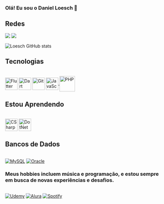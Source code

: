 ### Olá! Eu sou o Daniel Loesch 👋

## Redes
<a href="https://www.linkedin.com/in/loeschdev/" target="_blank" rel="noopener noreferrer"><img src="https://img.shields.io/badge/LinkedIn-0077B5?style=for-the-badge&logo=linkedin&logoColor=white"></a>
<a href="https://www.instagram.com/danielloesch_/" target="_blank" rel="noopener noreferrer"><img src="https://img.shields.io/badge/Instagram-E4405F?style=for-the-badge&logo=instagram&logoColor=white"></a>

![Loesch GitHub stats](https://github-readme-stats.vercel.app/api?username=LoeschDev&show_icons=true&theme=radical)

## Tecnologias
<div style="display: inline_block"><br/>
  <a href="https://flutter.dev" target="_blank" rel="noopener noreferrer"><img align="center" alt="Flutter" height="40" width="40" src="https://cdn.jsdelivr.net/gh/devicons/devicon/icons/flutter/flutter-original.svg" /></a>
  <a href="https://dart.dev" target="_blank" rel="noopener noreferrer"><img align="center" alt="Dart" height="40" width="40" src="https://cdn.jsdelivr.net/gh/devicons/devicon/icons/dart/dart-original.svg" /></a>
  <a href="https://git-scm.com" target="_blank" rel="noopener noreferrer"><img align="center" alt="Git" height="40" width="40" src="https://cdn.jsdelivr.net/gh/devicons/devicon/icons/git/git-original.svg" /></a>
  <a href="https://developer.mozilla.org/en-US/docs/Web/JavaScript" target="_blank" rel="noopener noreferrer"> <img align="center" alt="JavaScript" height="40" width="40" src="https://skillicons.dev/icons?i=javascript" />
  <a href="https://www.php.net" target="_blank" rel="noopener noreferrer"><img align="center" alt="PHP" height="50" width="50" src="https://cdn.jsdelivr.net/gh/devicons/devicon/icons/php/php-original.svg" /></a>
</div>

## Estou Aprendendo
<div style="display: inline_block"><br/>
  <a href="https://learn.microsoft.com/en-us/dotnet/csharp/" target="_blank" rel="noopener noreferrer"><img align="center" alt="CSharp" height="40" width="40" src="https://cdn.jsdelivr.net/gh/devicons/devicon/icons/csharp/csharp-original.svg" /></a>
  <a href="https://learn.microsoft.com/en-us/dotnet/" target="_blank" rel="noopener noreferrer"><img align="center" alt="DotNet" height="40" width="40" src="https://cdn.jsdelivr.net/gh/devicons/devicon/icons/dotnetcore/dotnetcore-original.svg" /></a>
</a>

</div>

## Bancos de Dados
<div style="display: inline_block"><br/>
  <a href="https://www.mysql.com" target="_blank" rel="noopener noreferrer"><img alt="MySQL" src="https://img.shields.io/badge/MySQL-00000F?style=for-the-badge&logo=mysql&logoColor=white"/></a>
  <a href="https://www.oracle.com" target="_blank" rel="noopener noreferrer"><img alt="Oracle" src="https://img.shields.io/badge/Oracle-F80000?style=for-the-badge&logo=oracle&logoColor=black"/></a>
</div>

### Meus hobbies incluem música e programação, e estou sempre em busca de novas experiências e desafios.
<div style="display: inline_block"><br/>
<a href="https://www.udemy.com" target="_blank" rel="noopener noreferrer"><img alt="Udemy" src="https://img.shields.io/badge/Udemy-EC5252?style=for-the-badge&logo=Udemy&logoColor=white"/></a> 
<a href="https://www.alura.com.br" target="_blank" rel="noopener noreferrer"><img alt="Alura" src="https://img.shields.io/badge/Alura-139AD6?style=for-the-badge&logo=alura&logoColor=white"/></a>
<a href="https://www.spotify.com" target="_blank" rel="noopener noreferrer"><img alt="Spotify" src="https://img.shields.io/badge/Spotify-1DB954?style=for-the-badge&logo=spotify&logoColor=white"/></a>
</div>
